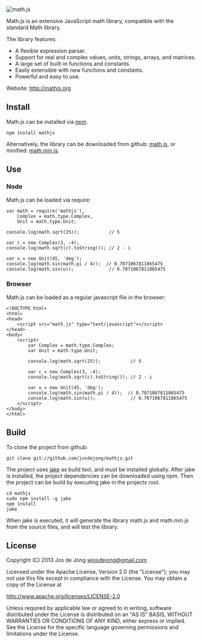 ![math.js](https://raw.github.com/josdejong/mathjs/master/img/mathjs.png)

Math.js is an extensive JavaScript math library, compatible with the standard
Math library.

The library features:

- A flexible expression parser.
- Support for real and complex values, units, strings, arrays, and matrices.
- A large set of built-in functions and constants.
- Easily extensible with new functions and constants.
- Powerful and easy to use.

Website: http://mathjs.org


## Install

Math.js can be installed via [npm](https://npmjs.org/).

    npm install mathjs

Alternatively, the library can be downloaded from github:
[math.js](https://raw.github.com/josdejong/mathjs/master/math.js), or minified:
[math.min.js](https://raw.github.com/josdejong/mathjs/master/math.min.js).


## Use

### Node

Math.js can be loaded via require:

    var math = require('mathjs'),
        Complex = math.type.Complex,
        Unit = math.type.Unit;

    console.log(math.sqrt(25));           // 5

    var c = new Complex(3, -4);
    console.log(math.sqrt(c).toString()); // 2 - i

    var u = new Unit(45, 'deg');
    console.log(math.sin(math.pi / 4));  // 0.7071067811865475
    console.log(math.sin(u));             // 0.7071067811865475

### Browser

Math.js can be loaded as a regular javascript file in the browser:

    <!DOCTYPE html>
    <html>
    <head>
        <script src="math.js" type="text/javascript"></script>
    </head>
    <body>
        <script>
            var Complex = math.type.Complex;
            var Unit = math.type.Unit;

            console.log(math.sqrt(25));           // 5

            var c = new Complex(3, -4);
            console.log(math.sqrt(c).toString()); // 2 - i

            var u = new Unit(45, 'deg');
            console.log(math.sin(math.pi / 4));  // 0.7071067811865475
            console.log(math.sin(u));             // 0.7071067811865475
        </script>
    </body>
    </html>


## Build

To clone the project from github:

    git clone git://github.com/josdejong/mathjs.git

The project uses [jake](https://github.com/mde/jake) as build tool,
and must be installed globally.
After jake is installed, the project dependencies can be downloaded using npm.
Then the project can be build by executing jake in the projects root.

    cd mathjs
    sudo npm install -g jake
    npm install
    jake

When jake is executed, it will generate the library math.js and math.min.js
from the source files, and will test the library.


## License

Copyright (C) 2013 Jos de Jong <wjosdejong@gmail.com>

Licensed under the Apache License, Version 2.0 (the "License");
you may not use this file except in compliance with the License.
You may obtain a copy of the License at

   http://www.apache.org/licenses/LICENSE-2.0

Unless required by applicable law or agreed to in writing, software
distributed under the License is distributed on an "AS IS" BASIS,
WITHOUT WARRANTIES OR CONDITIONS OF ANY KIND, either express or implied.
See the License for the specific language governing permissions and
limitations under the License.
